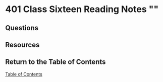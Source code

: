 # 401 Class Sixteen Reading Notes ""

## Questions

## Resources

## Return to the Table of Contents

[Table of Contents](https://todd75.github.io/reading-notes/)